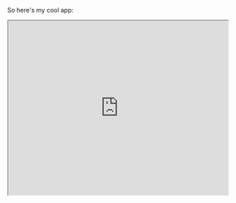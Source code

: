 So here's my cool app:

<iframe src='http://blog.krawaller.se/ionic-sound-book/www/' style="height:400px;width:100%" />